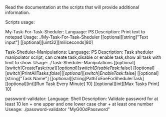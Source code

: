 Read the documentation at the scripts that will provide additional information.

Scripts usage:

My-Task-For-Task-Sheduler:
Language: PS
Description: Print text to notepad
Usage: ./My-Task-For-Task-Sheduler [[optional][string]"Text input"] [[optional][uint32][miliceconds]80]

Task-Sheduler-Manipulations:
Language: PS
Description: Task sheduler manipolator script, can create task,disable or enable task,show all task with limit to show.
Usage: ./Task-Sheduler-Manipulations [[optional][switch]CreateTask:$true] [[optional][switch]DisableTask:$false] [[optional][switch]PrintAllTasks:$false] [[optional][switch]EnableTask:$false] [[optional][string]"Task Name"] [[optional][string]PathToExeForShedulerTask] [[optional][int][Run Task Every Minute] 10] [[optional][int][Max Tasks Print] 10]

password-validator:
Language: Shell
Description: Validate password for at least 10 len + one upper and one lower case char + at least one number
Useage: ./password-validator "MyG00dPassword"
